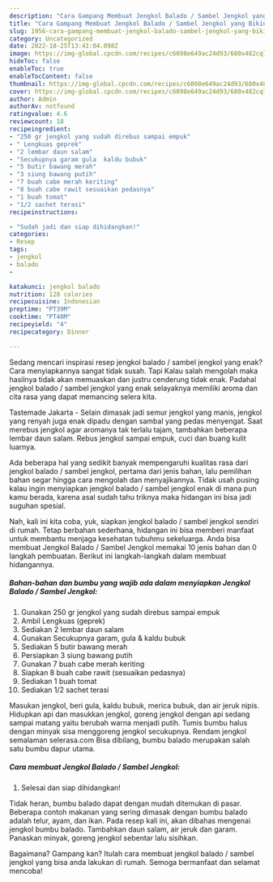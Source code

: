 ```yaml
---
description: "Cara Gampang Membuat Jengkol Balado / Sambel Jengkol yang Bikin Ngiler, Buat Buka Puasa Bisa Manjain Lidah"
title: "Cara Gampang Membuat Jengkol Balado / Sambel Jengkol yang Bikin Ngiler, Buat Buka Puasa Bisa Manjain Lidah"
slug: 1956-cara-gampang-membuat-jengkol-balado-sambel-jengkol-yang-bikin-ngiler-buat-buka-puasa-bisa-manjain-lidah
category: Uncategorized
date: 2022-10-25T13:41:04.098Z
image: https://img-global.cpcdn.com/recipes/c6098e649ac24d93/680x482cq70/jengkol-balado-sambel-jengkol-foto-resep-utama.jpg
hideToc: false
enableToc: true
enableTocContent: false
thumbnail: https://img-global.cpcdn.com/recipes/c6098e649ac24d93/680x482cq70/jengkol-balado-sambel-jengkol-foto-resep-utama.jpg
cover: https://img-global.cpcdn.com/recipes/c6098e649ac24d93/680x482cq70/jengkol-balado-sambel-jengkol-foto-resep-utama.jpg
author: Admin
authorAv: notfound
ratingvalue: 4.6
reviewcount: 18
recipeingredient:
- "250 gr jengkol yang sudah direbus sampai empuk"
- " Lengkuas geprek"
- "2 lembar daun salam"
- "Secukupnya garam gula  kaldu bubuk"
- "5 butir bawang merah"
- "3 siung bawang putih"
- "7 buah cabe merah keriting"
- "8 buah cabe rawit sesuaikan pedasnya"
- "1 buah tomat"
- "1/2 sachet terasi"
recipeinstructions:

- "Sudah jadi dan siap dihidangkan!"
categories:
- Resep
tags:
- jengkol
- balado
- 

katakunci: jengkol balado  
nutrition: 128 calories
recipecuisine: Indonesian
preptime: "PT39M"
cooktime: "PT40M"
recipeyield: "4"
recipecategory: Dinner

---
```



Sedang mencari inspirasi resep jengkol balado / sambel jengkol yang enak? Cara menyiapkannya sangat tidak susah. Tapi Kalau salah mengolah maka hasilnya tidak akan memuaskan dan justru cenderung tidak enak. Padahal jengkol balado / sambel jengkol yang enak selayaknya memiliki aroma dan cita rasa yang dapat memancing selera kita.


Tastemade Jakarta - Selain dimasak jadi semur jengkol yang manis, jengkol yang renyah juga enak dipadu dengan sambal yang pedas menyengat. Saat merebus jengkol agar aromanya tak terlalu tajam, tambahkan beberapa lembar daun salam. Rebus jengkol sampai empuk, cuci dan buang kulit luarnya.

Ada beberapa hal yang sedikit banyak mempengaruhi kualitas rasa dari jengkol balado / sambel jengkol, pertama dari jenis bahan, lalu pemilihan bahan segar hingga cara mengolah dan menyajikannya. Tidak usah pusing kalau ingin menyiapkan jengkol balado / sambel jengkol enak di mana pun kamu berada, karena asal sudah tahu triknya maka hidangan ini bisa jadi suguhan spesial.


Nah, kali ini kita coba, yuk, siapkan jengkol balado / sambel jengkol sendiri di rumah. Tetap berbahan sederhana, hidangan ini bisa memberi manfaat untuk membantu menjaga kesehatan tubuhmu sekeluarga. Anda bisa membuat Jengkol Balado / Sambel Jengkol memakai 10 jenis bahan dan 0 langkah pembuatan. Berikut ini langkah-langkah dalam membuat hidangannya.

<!--inarticleads1-->

##### Bahan-bahan dan bumbu yang wajib ada dalam menyiapkan Jengkol Balado / Sambel Jengkol:

1. Gunakan 250 gr jengkol yang sudah direbus sampai empuk
1. Ambil  Lengkuas (geprek)
1. Sediakan 2 lembar daun salam
1. Gunakan Secukupnya garam, gula &amp; kaldu bubuk
1. Sediakan 5 butir bawang merah
1. Persiapkan 3 siung bawang putih
1. Gunakan 7 buah cabe merah keriting
1. Siapkan 8 buah cabe rawit (sesuaikan pedasnya)
1. Sediakan 1 buah tomat
1. Sediakan 1/2 sachet terasi


Masukan jengkol, beri gula, kaldu bubuk, merica bubuk, dan air jeruk nipis. Hidupkan api dan masukkan jengkol, goreng jengkol dengan api sedang sampai matang yaitu berubah warna menjadi putih. Tumis bumbu halus dengan minyak sisa menggoreng jengkol secukupnya. Rendam jengkol semalaman selerasa.com Bisa dibilang, bumbu balado merupakan salah satu bumbu dapur utama. 

<!--inarticleads2-->

##### Cara membuat Jengkol Balado / Sambel Jengkol:


1. Selesai dan siap dihidangkan!

Tidak heran, bumbu balado dapat dengan mudah ditemukan di pasar. Beberapa contoh makanan yang sering dimasak dengan bumbu balado adalah telur, ayam, dan ikan. Pada resep kali ini, akan dibahas mengenai jengkol bumbu balado. Tambahkan daun salam, air jeruk dan garam. Panaskan minyak, goreng jengkol sebentar lalu sisihkan. 

Bagaimana? Gampang kan? Itulah cara membuat jengkol balado / sambel jengkol yang bisa anda lakukan di rumah. Semoga bermanfaat dan selamat mencoba!
